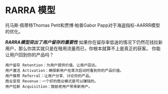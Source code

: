 #  RARRA 模型

托马斯·佩蒂特Thomas Petit和贾博·帕普Gabor Papp对于海盗指标-AARRR模型的优化。

***RARRA模型突出了用户留存的重要性***
如果你在留存率低迷的情况下仍然花钱拉新用户，那么你其实就只是在租用流量而已，你根本就算不上是真正的获客。
你能让用户回到你的产品吗？

```text
用户留存 Retention：为用户提供价值，让用户回访。
用户激活 Activation：确保新用户在首次启动时看到你的产品价值。
用户推荐 Referral：让用户分享、讨论你的产品。
商业变现 Revenue：一个好的商业模式是可以赚钱的。
用户拉新 Acquisition：鼓励老用户带来新用户。
```

